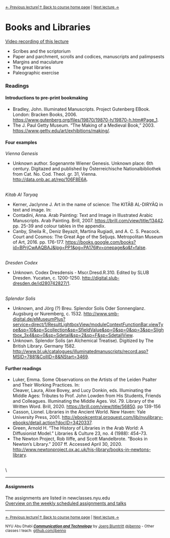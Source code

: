 <sup>[&larr; Previous lecture](/files/03.md)|[&uarr; Back to course home page](/README.md) | [Next lecture &rarr;](/files/05.md)</sup>  

# Books and Libraries
[Video recording of this lecture](https://stream.nyu.edu/media/Communication+%26+Technology+-+04/1_it8p9l74)
- Scribes and the scriptorium
- Paper and parchment, scrolls and codices, manuscripts and palimpsests
- Margins and maculature
- The great libraries
- Paleographic exercise

### Readings
#### Introductions to pre-print bookmaking
- Bradley, John. Illuminated Manuscripts. Project Gutenberg EBook. London: Bracken Books, 2006. https://www.gutenberg.org/files/19870/19870-h/19870-h.htm#Page_1.
- The J. Paul Getty Museum. “The Making of a Medieval Book,” 2003. https://www.getty.edu/art/exhibitions/making/.

#### Four examples

_Vienna Genesis_
- Unknown author. Sogenannte Wiener Genesis. Unknown place: 6th century. Digitazed and published by Österreichische Nationalbibliothek from Cat. No. Cod. Theol. gr. 31, Vienna. http://data.onb.ac.at/rep/106F8E6A.
 
\
_Kitab Al Taryaq_
- Kerner, Jaclynne J. Art in the name of science: The KITĀB AL-DIRYĀQ in text and image. In:
- Contadini, Anna. Arab Painting: Text and Image in Illustrated Arabic Manuscripts. Arab Painting. Brill, 2007. https://brill.com/view/title/13442. pp. 25-39 and colour tables in the appendix.
- Canby, Sheila R., Deniz Beyazit, Martina Rugiadi, and A. C. S. Peacock. Court and Cosmos: The Great Age of the Seljuqs. Metropolitan Museum of Art, 2016. pp. 176-177. https://books.google.com/books?id=BPrjCwAAQBAJ&lpg=PP1&pg=PA176#v=onepage&q&f=false.

\
_Dresden Codex_
- Unknown. Codex Dresdensis - Mscr.Dresd.R.310. Edited by SLUB Dresden. Yucatan, c. 1200-1250. http://digital.slub-dresden.de/id280742827/1.

\
_Splendor Solis_
- Unknown, and Jörg (?) Breu. Splendor Solis Oder Sonnenglanz. Augsburg or Nuremberg, c. 1532. http://www.smb-digital.de/eMuseumPlus?service=direct/1/ResultLightboxView/moduleContextFunctionBar.viewType&sp=10&sp=Scollection&sp=SfieldValue&sp=0&sp=0&sp=3&sp=Slightbox_3x4&sp=0&sp=Sdetail&sp=2&sp=F&sp=SdetailView.
- Unknown. Splendor Solis (an Alchemical Treatise). Digitized by The British Library. Germany 1582. http://www.bl.uk/catalogues/illuminatedmanuscripts/record.asp?MSID=7881&CollID=8&NStart=3469.

#### Further readings
- Luker, Emma. Some Observations on the Artists of the Leiden Psalter and Their Working Practices. In:  
Cleaver, Laura, Alixe Bovey, and Lucy Donkin, eds. Illuminating the Middle Ages: Tributes to Prof. John Lowden from His Students, Friends and Colleagues. Illuminating the Middle Ages. Vol. 79. Library of the Written Word. Brill, 2020. https://brill.com/view/title/56850. pp 139-156
- Casson, Lionel. Libraries in the Ancient World. New Haven: Yale University Press, 2001. http://ebookcentral.proquest.com/lib/nyulibrary-ebooks/detail.action?docID=3420337.
- Green, Arnold H. “The History of Libraries in the Arab World: A Diffusionist Model.” Libraries & Culture 23, no. 4 (1988): 454–73.
- The Newton Project, Rob Iliffe, and Scott Mandelbrote. “Books in Newton’s Library.” 2007 ff. Accessed April 30, 2020. http://www.newtonproject.ox.ac.uk/his-library/books-in-newtons-library.

\
\
***

#### Assignments
The assignments are listed in newclasses.nyu.edu  
[Overview on the weekly scheduled assignments and talks](https://docs.google.com/spreadsheets/d/15ZQVsHbdcMrUzVLIkae5IOQ4I0IY2HdLl63t61t5VSo/edit?usp=sharing)  


***
<sup>[&larr; Previous lecture](/files/03.md)|[&uarr; Back to course home page](/README.md) | [Next lecture &rarr;](/files/05.md)</sup>  
  
<sup>NYU Abu Dhabi ***[Communication and Technology](/README.md)*** by [Joerg Blumtritt](https://jbenno.net) [@jbenno](https://twitter.com/jbenno) - Other classes I teach: [github.com/jbenno](https://github.com/jbenno/teaching/blob/master/README.md)</sup>
